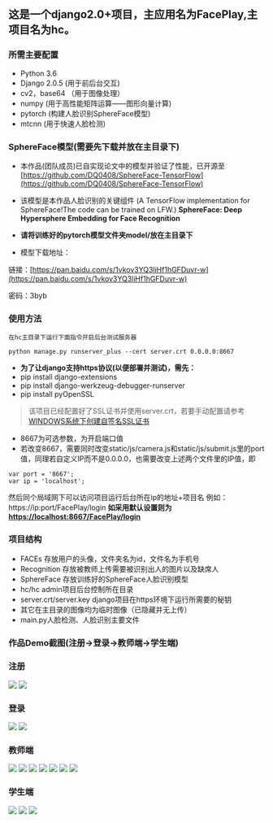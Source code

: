 ## 这是一个django2.0+项目，主应用名为FacePlay,主项目名为hc。
### 所需主要配置
- Python 3.6
- Django 2.0.5 (用于前后台交互)
- cv2，base64 （用于图像处理）
- numpy (用于高性能矩阵运算——图形向量计算)
- pytorch (构建人脸识别SphereFace模型)
- mtcnn (用于快速人脸检测)

### SphereFace模型(需要先下载并放在主目录下)
- 本作品(团队成员)已自实现论文中的模型并验证了性能，已开源至
[https://github.com/DQ0408/SphereFace-TensorFlow](https://github.com/DQ0408/SphereFace-TensorFlow)
- 该模型是本作品人脸识别的关键组件
(A TensorFlow implementation for SphereFace!The code can be trained on LFW.)
**SphereFace: Deep Hypersphere Embedding for Face Recognition**

- **请将训练好的pytorch模型文件夹model/放在主目录下**
- 模型下载地址：

链接：[https://pan.baidu.com/s/1vkov3YQ3liHf1hGFDuvr-w](https://pan.baidu.com/s/1vkov3YQ3liHf1hGFDuvr-w) 

密码：3byb
### 使用方法
	在hc主目录下运行下面指令开启后台测试服务器
```
python manage.py runserver_plus --cert server.crt 0.0.0.0:8667
```

- **为了让django支持https协议(以便部署并测试)，需先：**
- pip install django-extensions 
- pip install django-werkzeug-debugger-runserver 
- pip install pyOpenSSL 

> 该项目已经配置好了SSL证书并使用server.crt，若要手动配置请参考[WINDOWS系统下创建自签名SSL证书](http://www.webprague.com/detail.html?id=34) 

- 8667为可选参数，为开启端口值
- 若改变8667，需要同时改变static/js/camera.js和static/js/submit.js里的port值，同理若自定义IP而不是0.0.0.0，也需要改变上述两个文件里的IP值，即
```
var port = '8667';
var ip = 'localhost';
```

然后同个局域网下可以访问项目运行后台所在ip的地址+项目名
例如：https://ip:port/FacePlay/login
**如采用默认设置则为[https://localhost:8667/FacePlay/login](https://localhost:8667/FacePlay/login)**

### 项目结构
- FACEs 存放用户的头像，文件夹名为id，文件名为手机号
- Recognition 存放被教师上传需要被识别出人的图片以及缺席人
- SphereFace 存放训练好的SphereFace人脸识别模型
- hc/hc admin项目后台控制所在目录
- server.crt/server.key django项目在https环境下运行所需要的秘钥
- 其它在主目录的图像均为临时图像（已隐藏并无上传）
- main.py人脸检测、人脸识别主要文件

### 作品Demo截图(注册->登录->教师端->学生端)
### 注册
![](p/register.png)
![](p/register2.png)
### 登录
![](p/login.png)
![](p/login2.png)
### 教师端
![](p/teacher.png)
![](p/teacher1.png)
![](p/teacher1.5.png)
![](p/teacher2.png)
![](p/teacher3.png)
![](p/teacher4.png)
![](p/teacher6.png)
### 学生端
![](p/student1.png)
![](p/student2.png)
![](p/student3.png)